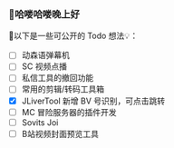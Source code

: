 ### 👋哈喽哈喽晚上好

🎉以下是一些可公开的 Todo 想法💡：

- [ ] 动森语弹幕机
- [ ] SC 视频点播
- [ ] 私信工具的撤回功能
- [ ] 常用的剪辑/转码工具箱
- [x] JLiverTool 新增 BV 号识别，可点击跳转
- [ ] MC 冒险服务器的插件开发
- [ ] Sovits Joi
- [ ] B站视频封面预览工具
